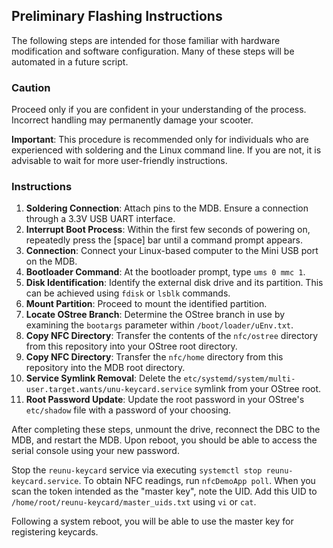 ## Preliminary Flashing Instructions

The following steps are intended for those familiar with hardware modification and software configuration. Many of these steps will be automated in a future script.

### Caution
Proceed only if you are confident in your understanding of the process. Incorrect handling may permanently damage your scooter.

**Important**: This procedure is recommended only for individuals who are experienced with soldering and the Linux command line. If you are not, it is advisable to wait for more user-friendly instructions.

### Instructions

1. **Soldering Connection**: Attach pins to the MDB. Ensure a connection through a 3.3V USB UART interface.
2. **Interrupt Boot Process**: Within the first few seconds of powering on, repeatedly press the [space] bar until a command prompt appears.
3. **Connection**: Connect your Linux-based computer to the Mini USB port on the MDB.
4. **Bootloader Command**: At the bootloader prompt, type `ums 0 mmc 1`.
5. **Disk Identification**: Identify the external disk drive and its partition. This can be achieved using `fdisk` or `lsblk` commands.
6. **Mount Partition**: Proceed to mount the identified partition.
7. **Locate OStree Branch**: Determine the OStree branch in use by examining the `bootargs` parameter within `/boot/loader/uEnv.txt`.
8. **Copy NFC Directory**: Transfer the contents of the `nfc/ostree` directory from this repository into your OStree root directory.
8. **Copy NFC Directory**: Transfer the `nfc/home` directory from this repository into the MDB root directory.
9. **Service Symlink Removal**: Delete the `etc/systemd/system/multi-user.target.wants/unu-keycard.service` symlink from your OStree root.
10. **Root Password Update**: Update the root password in your OStree's `etc/shadow` file with a password of your choosing.

After completing these steps, unmount the drive, reconnect the DBC to the MDB, and restart the MDB. Upon reboot, you should be able to access the serial console using your new password.

Stop the `reunu-keycard` service via executing `systemctl stop reunu-keycard.service`. To obtain NFC readings, run `nfcDemoApp poll`. When you scan the token intended as the "master key", note the UID. Add this UID to `/home/root/reunu-keycard/master_uids.txt` using `vi` or `cat`.

Following a system reboot, you will be able to use the master key for registering keycards.

